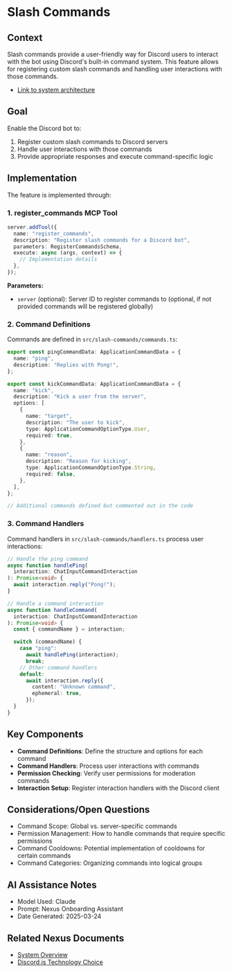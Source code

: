 # Slash Commands

## Context

Slash commands provide a user-friendly way for Discord users to interact with the bot using Discord's built-in command system. This feature allows for registering custom slash commands and handling user interactions with those commands.

- [Link to system architecture](../../architecture/system_overview.md)

## Goal

Enable the Discord bot to:

1. Register custom slash commands to Discord servers
2. Handle user interactions with those commands
3. Provide appropriate responses and execute command-specific logic

## Implementation

The feature is implemented through:

### 1. register_commands MCP Tool

```typescript
server.addTool({
  name: "register_commands",
  description: "Register slash commands for a Discord bot",
  parameters: RegisterCommandsSchema,
  execute: async (args, context) => {
    // Implementation details
  },
});
```

**Parameters:**

- `server` (optional): Server ID to register commands to (optional, if not provided commands will be registered globally)

### 2. Command Definitions

Commands are defined in `src/slash-commands/commands.ts`:

```typescript
export const pingCommandData: ApplicationCommandData = {
  name: "ping",
  description: "Replies with Pong!",
};

export const kickCommandData: ApplicationCommandData = {
  name: "kick",
  description: "Kick a user from the server",
  options: [
    {
      name: "target",
      description: "The user to kick",
      type: ApplicationCommandOptionType.User,
      required: true,
    },
    {
      name: "reason",
      description: "Reason for kicking",
      type: ApplicationCommandOptionType.String,
      required: false,
    },
  ],
};

// Additional commands defined but commented out in the code
```

### 3. Command Handlers

Command handlers in `src/slash-commands/handlers.ts` process user interactions:

```typescript
// Handle the ping command
async function handlePing(
  interaction: ChatInputCommandInteraction
): Promise<void> {
  await interaction.reply("Pong!");
}

// Handle a command interaction
async function handleCommand(
  interaction: ChatInputCommandInteraction
): Promise<void> {
  const { commandName } = interaction;

  switch (commandName) {
    case "ping":
      await handlePing(interaction);
      break;
    // Other command handlers
    default:
      await interaction.reply({
        content: "Unknown command",
        ephemeral: true,
      });
  }
}
```

## Key Components

- **Command Definitions**: Define the structure and options for each command
- **Command Handlers**: Process user interactions with commands
- **Permission Checking**: Verify user permissions for moderation commands
- **Interaction Setup**: Register interaction handlers with the Discord client

## Considerations/Open Questions

- Command Scope: Global vs. server-specific commands
- Permission Management: How to handle commands that require specific permissions
- Command Cooldowns: Potential implementation of cooldowns for certain commands
- Command Categories: Organizing commands into logical groups

## AI Assistance Notes

- Model Used: Claude
- Prompt: Nexus Onboarding Assistant
- Date Generated: 2025-03-24

## Related Nexus Documents

- [System Overview](../../architecture/system_overview.md)
- [Discord.js Technology Choice](../../decisions/technology_choices/main_technologies.md)
